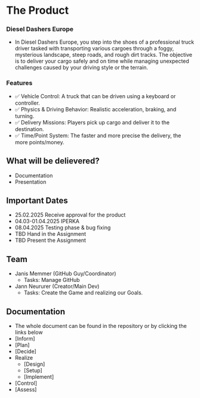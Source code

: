 
# The Product
### Diesel Dashers Europe
* In Diesel Dashers Europe, you step into the shoes of a professional truck driver tasked with transporting various cargoes through a foggy, mysterious landscape, steep roads, and rough dirt tracks. The objective is to deliver your cargo safely and on time while managing unexpected challenges caused by your driving style or the terrain.

### Features
 * ✅ Vehicle Control: A truck that can be driven using a keyboard or controller.
 * ✅ Physics & Driving Behavior: Realistic acceleration, braking, and turning.
 * ✅ Delivery Missions: Players pick up cargo and deliver it to the destination.
 * ✅ Time/Point System: The faster and more precise the delivery, the more points/money.  

## What will be delievered?
* Documentation
* Presentation
 
## Important Dates
* 25.02.2025 Receive approval for the product
* 04.03-01.04.2025 IPERKA
* 08.04.2025 Testing phase & bug fixing
* TBD Hand in the Assignment
* TBD Present the Assignment

## Team
* Janis Memmer (GitHub Guy/Coordinator)
  * Tasks: Manage GitHub
* Jann Neururer (Creator/Main Dev)
  * Tasks: Create the Game and realizing our Goals.

 ## Documentation
* The whole document can be found in the repository or by clicking the links below
 * [Inform]
 * [Plan]
 * [Decide]
 * Realize
   * [Design]
   * [Setup]
   * [Implement]
 * [Control]
 * [Assess]



